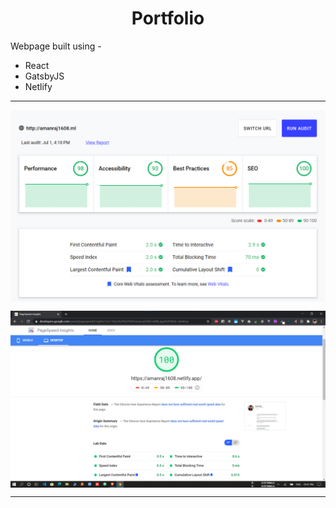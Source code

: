 <h1 align="center">Portfolio</h1>

Webpage built using -

- React
- GatsbyJS
- Netlify

<hr>

<p align="center"><img src="./performance.png" align="center" ></p>
<p align="center"><img src="./insight.png" align="center" ></p>

<hr>
